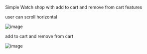 Simple Watch shop with add to cart and remove from cart features

user can scroll horizontal




![image](https://github.com/ruby222001/Ecommerce_App/assets/113155583/21133cd7-4d7a-47bb-a201-c41b6467a109)



add to cart and remove from cart

![image](https://github.com/ruby222001/Ecommerce_App/assets/113155583/3b9aad2b-1dd1-4e7c-8fcc-eb60f5ef0b2d)




